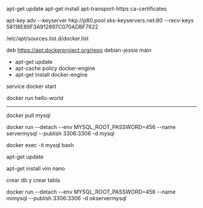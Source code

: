 apt-get update
apt-get install apt-transport-https ca-certificates

apt-key adv --keyserver hkp://p80.pool.sks-keyservers.net:80 --recv-keys 58118E89F3A912897C070ADBF7622

/etc/apt/sources.list.d/docker.list

deb https://apt.dockerproject.org/repo debian-jessie main

- apt-get update
- apt-cache policy docker-engine
- apt-get install docker-engine
 
service docker start
 
docker run hello-world
  
 ----------------------

docker pull mysql

docker run --detach --env MYSQL_ROOT_PASSWORD=456 --name servermysql --publish 3306:3306 -d mysql

docker exec -it mysql bash

apt-get update

apt-get install vim nano

crear db y crear tabla


docker run --detach --env MYSQL_ROOT_PASSWORD=456 --name mimysql --publish 3306:3306 -d okservermysql


